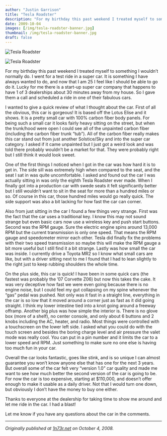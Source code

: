 ```yaml
---
author: "Justin Garrison"
title: "Tesla Roadster"
description: "For my birthday this past weekend I treated myself to something I wouldn’t normally do."
date: 2009-10-04
images: [/img/tesla-roadster-banner.jpg]
thumbnail: /img/tesla-roadster-banner.jpg
draft: false
---
```


![Tesla Roadster](/img/0_SlS0PNK4SVKvOuu3.jpg)

![Tesla Roadster](/img/0_Nk26z7YMMvbZI5uL.jpg)

For my birthday this past weekend I treated myself to something I wouldn’t normally do. I went for a test ride in a super car. It is something I have always wanted to do, and now that I am 25 I feel like I should be able to go do it. Lucky for me there is a start-up super car company that happens to have 1 of 3 dealerships about 30 minutes away from my house. So I gave them a call and scheduled a ride in one of their fabulous cars.

I wanted to give a quick review of what I thought about the car. First of all the obvious, this car is gorgeous! It is based off the Lotus Elise and it shows. It is a pretty small car with 100% carbon fiber body panels. For being such a small car it looks fairly heavy sitting on the street, but when the trunk/hood were open I could see all of the unpainted carbon fiber (including the carbon fiber trunk “tub”). All of the carbon fiber really makes this car stand out from just another Solstice/Sky and into the super car category. I asked if it came unpainted but I just got a weird look and was told there probably wouldn’t be a market for that. They were probably right but I still think it would look sweet.

One of the first things I noticed when I got in the car was how hard it is to get in. The side sill was extremely high when compared to the seat, and the seat I sat in was quite uncomfortable. I asked and found out the car I was actually sitting in was only the eighth Tesla Roadster ever made. When I finally got into a production car with swede seats it felt significantly better but I still wouldn’t want to sit in the seat for more than a hundred miles or so. Of course in this car, those hundred miles would go really quick. The side support was also a bit lacking for how fast the car can corner.

Also from just sitting in the car I found a few things very strange. First was the fact that the car uses a traditional key. I know this may not sound strange but even basic cars now use a wireless key and push start buttons. Second was the RPM gauge. Sure the electric engine spins around 13,000 RPM but the current transmission is only one speed. That means the RPM gauge and speedometer mirror each other. Tesla did finally fix the problems with their two speed transmission so maybe this will make the RPM gauge a bit more useful but I still find it a bit strange. Lastly was how small the car was inside. I currently drive a Toyota MR2 so I know what small cars are like, but with a driver sitting next to me I found that I had to lean slightly to the right just to keep rubbing shoulders the whole time.

On the plus side, this car is quick! I have been in some quick cars (the fastest was probably the ’07 Corvette Z06) but now this takes the cake. It was very deceptive how fast we were even going because there is no engine noise, but I could feel my gut collapsing on my spine whenever the “gas” pedal was pushed. Not only was it fast in a straight line, everything in the car is so low that it moved around a corner just as fast as it did going straight. I think my lower intestine tied into a knot going around a freeway offramp. Another big plus was how simple the interior is. There is no glove box (more of a shelf), no center console, and only about 6 buttons and 2 knobs including the AC, heater, and radio. Most things were controlled with a touchscreen on the lower left side. I asked what you could do with the touch screen and besides the boring charge level and air pressure the valet mode was really cool. You can put in a pin number and it limits the car to a lower speed and RPM. Just something to make sure no one else is having too much fun in your car.

Overall the car looks fantastic, goes like stink, and is so unique I can almost guarantee you won’t know anyone else that has one for the next 3 years. But overall some of the car felt very “version 1.0” car quality and made me want to see how much better the second version of the car is going to be. For now the car is too expensive, starting at $110,000, and doesn’t offer enough to make it usable as a daily driver. Not that I would turn one down, but obviously I don’t have the money to buy one either.

Thanks to everyone at the dealership for taking time to show me around and let me ride in the car. I had a blast!

Let me know if you have any questions about the car in the comments.

---

_Originally published at [1n73r.net](http://1n73r.net/2008/10/04/tesla-roadster/) on October 4, 2008._
